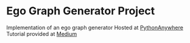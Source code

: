 # Ego Graph Generator Project

Implementation of an ego graph generator
Hosted at [PythonAnywhere](https://egograph.pythonanywhere.com/)
Tutorial provided at [Medium](https://medium.com/@redouaneb/tutoriel-comment-construire-un-ego-graph-en-utilisant-lapi-google-suggest-0528210a498d)
